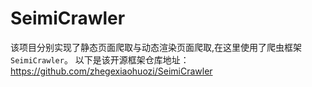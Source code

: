 # SeimiCrawler
该项目分别实现了静态页面爬取与动态渲染页面爬取,在这里使用了爬虫框架 `SeimiCrawler`。
以下是该开源框架仓库地址：
https://github.com/zhegexiaohuozi/SeimiCrawler
